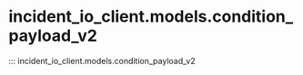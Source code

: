 # incident_io_client.models.condition_payload_v2

::: incident_io_client.models.condition_payload_v2

